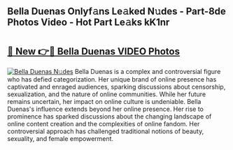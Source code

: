 ## Bella Duenas Onlyf𝚊ns Le𝚊ked N𝚞des - Part-8de Photos Video - Hot Part Le𝚊ks kK1nr

# <h2><a href="http://ab15368.deff.icu/?id=Bella+Duenas">🔗 New 👉🔴 Bella Duenas VIDEO Photos</a></h2>

[![Bella Duenas N𝚞des](https://i.imgur.com/rIISA9y.gif)](http://ab15368.deff.icu/?id=Bella+Duenas)
Bella Duenas is a complex and controversial figure who has defied categorization. Her unique brand of online presence has captivated and enraged audiences, sparking discussions about censorship, sexualization, and the nature of online communities. While her future remains uncertain, her impact on online culture is undeniable. Bella Duenas's influence extends beyond her online presence. Her rise to prominence has sparked discussions about the changing landscape of online content creation and the complexities of online fandom. Her controversial approach has challenged traditional notions of beauty, sexuality, and female empowerment.
